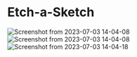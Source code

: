 # Etch-a-Sketch
![Screenshot from 2023-07-03 14-04-08](https://github.com/YUSUF-SELEIM/Etch-a-Sketch/assets/97110015/bb28e76a-2fb4-45b7-9278-18995b3f1d77)
![Screenshot from 2023-07-03 14-04-08](https://github.com/YUSUF-SELEIM/Etch-a-Sketch/assets/97110015/89d50259-37be-482b-be5e-c200e7fa67e2)
![Screenshot from 2023-07-03 14-04-18](https://github.com/YUSUF-SELEIM/Etch-a-Sketch/assets/97110015/a068d2ab-e0a9-4f21-b7b0-478cf23295b3)

